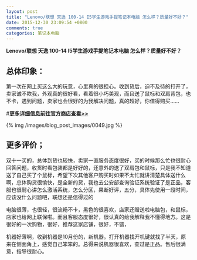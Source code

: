 ```yaml
---
layout: post
title: "Lenovo/联想 天逸 100-14 I5学生游戏手提笔记本电脑 怎么样？质量好不好？"
date: 2015-12-30 23:09:54 +0800
comments: true
categories: 笔记本电脑
---
```


**Lenovo/联想 天逸 100-14 I5学生游戏手提笔记本电脑 怎么样？质量好不好？**

## 总体印象：

第一次在网上买这么大的玩意，心里真的很担心。收到货后，迫不及待的打开了，卖家诚不欺我，外观真的很好看，看着很小巧美观，而且送了鼠标和双肩背包，也不卡，遇到问题，卖家也会很好的为我解决问题，真的超好，你值得购买……

#[**更多详细信息前往官方商店查看>>**](http://redirect.simba.taobao.com/rd?w=unionnojs&f=http%3A%2F%2Fai.taobao.com%2Fauction%2Fedetail.htm%3Fe%3DAVapkZQaVxDuDAZjWhpTWGb1A3f2oWiQ0ixc2kdbUeBBWJVBnwmj7tnO073KpEUuesayvrQ7hvkEwiwEAUVRm%252BkhmNFX%252F3dHWvA9v2QHrugIdF8vpPzQmyxkRCTGouB6Py51kduwY2PzRcdj5MCOsA%253D%253D%26ptype%3D100010%26from%3Dbasic&k=5ccfdb950740ca16&c=un&b=alimm_0&p=mm_109581374_12296429_46532450)

<!--More-->

{% img /images/blog_post_images/0049.jpg %}

## 更多评价；

双十一买的，总体到货也较快，卖家一直服务态度很好，买的时候那么忙也很耐心回答问题，收货时看包装都是好好的，还意外的送了双肩包和鼠标，只是我不知道送了自己买了个鼠标，希望下次其他客户购买时如果不太忙就讲清楚具体送什么啊，总体购货很愉快，是全新的货，我也去公安部查询验证系统验证了是正品，客服也很耐心讲怎么激活系统，怎么分区，果断好评，五分，具体先使用一段时间，应该没什么问题吧，联想还是信得过的

电脑很薄，也很轻，很流畅不卡，黑色的很喜欢，店家还赠送啦电脑包，和鼠标，店家也给网上联保啦。而且客服态度很好，很认真的给我解释我不懂得地方。这是很好的一次购物，很好，推荐这家店铺，很好，不错，

机器好薄啊，收到机器是10月份的，新机器。打开机器找开机键就找了半天，原来在侧面角上，感觉自己笨笨的。总得来说机器很喜欢，查过是正品。售后很满意，指导很耐心。
